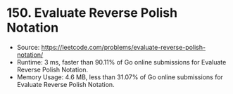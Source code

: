 # 150. Evaluate Reverse Polish Notation

- Source: https://leetcode.com/problems/evaluate-reverse-polish-notation/
- Runtime: 3 ms, faster than 90.11% of Go online submissions for Evaluate Reverse Polish Notation.
- Memory Usage: 4.6 MB, less than 31.07% of Go online submissions for Evaluate Reverse Polish Notation.